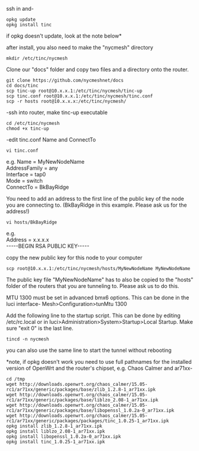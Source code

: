 
ssh in and-
```
opkg update
opkg install tinc
```
if opkg doesn't update, look at the note below* 

after install, you also need to make the "nycmesh" directory

```mkdir /etc/tinc/nycmesh```

Clone our "docs" folder and copy two files and a directory onto the router.
```
git clone https://github.com/nycmeshnet/docs
cd docs/tinc
scp tinc-up root@10.x.x.1:/etc/tinc/nycmesh/tinc-up
scp tinc.conf root@10.x.x.1:/etc/tinc/nycmesh/tinc.conf
scp -r hosts root@10.x.x.x:/etc/tinc/nycmesh/
```

 -ssh into router, make tinc-up executable
```
cd /etc/tinc/nycmesh
chmod +x tinc-up
```
 -edit tinc.conf Name and ConnectTo
```
vi tinc.conf
```
e.g.
Name = MyNewNodeName  
AddressFamily = any  
Interface = tap0  
Mode = switch  
ConnectTo = BkBayRidge  

You need to add an address to the first line of the public key of the node you are connecting to. (BkBayRidge in this example. Please ask us for the address!)
```
vi hosts/BkBayRidge
```
e.g.  
Address = x.x.x.x  
-----BEGIN RSA PUBLIC KEY-----  

copy the new public key for this node to your computer
```
scp root@10.x.x.1:/etc/tinc/nycmesh/hosts/MyNewNodeName MyNewNodeName
```

The public key file "MyNewNodeName" has to also be copied to the "hosts" folder of the routers that you are tunneling to. Please ask us to do this.


MTU 1300 must be set in advanced bmx6 options. This can be done in the luci interface-
Mesh>Configuration>tunMtu 1300


Add the following line to the startup script. This can be done by editing /etc/rc.local or in luci>Administration>System>Startup>Local Startup. Make sure "exit 0" is the last line.
```
tincd -n nycmesh
```
you can also use the same line to start the tunnel without rebooting  

  
  
*note, if opkg doesn't work you need to use full pathnames for the installed version of OpenWrt and the router's chipset, e.g. Chaos Calmer and ar71xx-
```
cd /tmp
wget http://downloads.openwrt.org/chaos_calmer/15.05-rc1/ar71xx/generic/packages/base/zlib_1.2.8-1_ar71xx.ipk
wget http://downloads.openwrt.org/chaos_calmer/15.05-rc1/ar71xx/generic/packages/base/liblzo_2.08-1_ar71xx.ipk
wget http://downloads.openwrt.org/chaos_calmer/15.05-rc1/ar71xx/generic/packages/base/libopenssl_1.0.2a-0_ar71xx.ipk
wget http://downloads.openwrt.org/chaos_calmer/15.05-rc1/ar71xx/generic/packages/packages/tinc_1.0.25-1_ar71xx.ipk
opkg install zlib_1.2.8-1_ar71xx.ipk 
opkg install liblzo_2.08-1_ar71xx.ipk
opkg install libopenssl_1.0.2a-0_ar71xx.ipk
opkg install tinc_1.0.25-1_ar71xx.ipk
```




